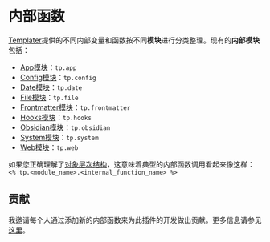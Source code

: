 # 内部函数

[Templater](https://github.com/SilentVoid13/Templater)提供的不同内部变量和函数按不同**模块**进行分类整理。现有的**内部模块**包括：

- [App模块](./internal-modules/2.1.app-module.md)：`tp.app`
- [Config模块](./internal-modules/2.2.config-module.md)：`tp.config`
- [Date模块](./internal-modules/2.3.date-module.md)：`tp.date`
- [File模块](./internal-modules/2.4.file-module.md)：`tp.file`
- [Frontmatter模块](./internal-modules/2.5.frontmatter-module.md)：`tp.frontmatter`
- [Hooks模块](./internal-modules/2.6.hooks-module.md)：`tp.hooks`
- [Obsidian模块](./internal-modules/2.7.obsidian-module.md)：`tp.obsidian`
- [System模块](./internal-modules/2.8.system-module.md)：`tp.system`
- [Web模块](./internal-modules/2.9.web-module.md)：`tp.web`

如果您正确理解了[对象层次结构](../1.3.syntax.md#objects-hierarchy)，这意味着典型的内部函数调用看起来像这样：` <% tp.<module_name>.<internal_function_name> %>`

## 贡献

我邀请每个人通过添加新的内部函数来为此插件的开发做出贡献。更多信息请参见[这里](./2.10.contribute.md)。